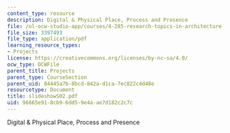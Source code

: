 ```yaml
---
content_type: resource
description: Digital & Physical Place, Process and Presence
file: /ol-ocw-studio-app/courses/4-285-research-topics-in-architecture-citizen-centered-design-of-open-governance-systems-fall-2002/96665e918cb96dd59e4aae7d182c2c7c_slideshowS02.pdf
file_size: 3397493
file_type: application/pdf
learning_resource_types:
- Projects
license: https://creativecommons.org/licenses/by-nc-sa/4.0/
ocw_type: OCWFile
parent_title: Projects
parent_type: CourseSection
parent_uid: 84445a7b-8bcd-842a-d1ca-7ec822c4d48e
resourcetype: Document
title: slideshowS02.pdf
uid: 96665e91-8cb9-6dd5-9e4a-ae7d182c2c7c
---
```

Digital & Physical Place, Process and Presence